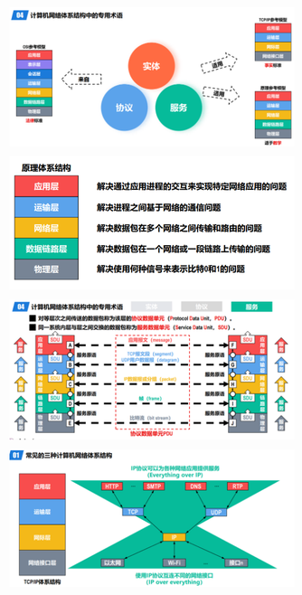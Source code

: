 ![图 2](images/fd2691d2c74e53391a94d8c8d362b8350172bd7171c5ced3e665e68e5babe50a.png)  

![图 1](images/0e209190c0b13ca12b38a9c5c117c214c53cc840ebbb4a66aca63b75e3c440be.png)  

![图 3](images/15697c022bc58ecfcc44feb9f70c055bc3412322e4f90aa420eea276dcc95306.png)  

![图 4](images/590437ea5f91046396a7e273d8032c60ed72cdaeb72839d948a65cc5bebf320d.png)  
